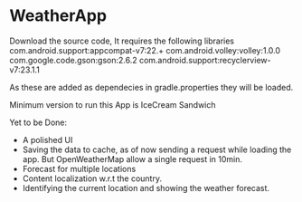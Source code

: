 # WeatherApp

Download the source code, It requires the following libraries
com.android.support:appcompat-v7:22.+
com.android.volley:volley:1.0.0
com.google.code.gson:gson:2.6.2
com.android.support:recyclerview-v7:23.1.1

As these are added as dependecies in gradle.properties they will be loaded.

Minimum version to run this App is IceCream Sandwich

Yet to be Done:
- A polished UI
- Saving the data to cache, as of now sending a request while loading the app. But OpenWeatherMap allow a single request in 10min.
- Forecast for multiple locations
- Content localization w.r.t the country.
- Identifying the current location and showing the weather forecast.
